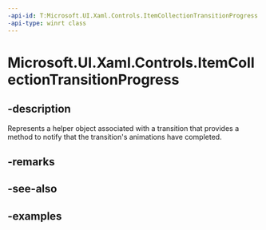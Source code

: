 ```yaml
---
-api-id: T:Microsoft.UI.Xaml.Controls.ItemCollectionTransitionProgress
-api-type: winrt class
---
```


# Microsoft.UI.Xaml.Controls.ItemCollectionTransitionProgress

<!--
public sealed class ItemCollectionTransitionProgress
-->


## -description

Represents a helper object associated with a transition that provides a method to notify that the transition's animations have completed.

## -remarks

## -see-also

## -examples


